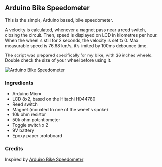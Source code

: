 ## Arduino Bike Speedometer

This is the simple, Arduino based, bike speedometer. 

A velocity is calculated, whenever a magnet pass near a reed switch, closing the circuit. Then, speed is displayed on LCD in kilometres per hour. When the wheel is still for 2 seconds, the velocity is set to 0. Max measurable speed is 76.68 km/s, it’s limited by 100ms debounce time.

The script was prepared specifically for my bike, with 26 inches wheels. Double check the size of your wheel before using it.

<img src="https://github.com/lukkry/speedometer/blob/master/photos/photo_1_min.jpg" alt="Arduino Bike Speedometer" />

### Ingredients
* Arduino Micro
* LCD 8x2, based on the Hitachi HD44780 
* Reed switch
* Magnet (mounted to one of the wheel's spoke)
* 10k ohm resistor
* 50k ohm potentiometer
* Toggle switch x 2
* 9V battery
* Epoxy paper protoboard

### Credits
Inspired by [Arduino Bike Speedometer](http://www.instructables.com/id/Arduino-Bike-Speedometer)
